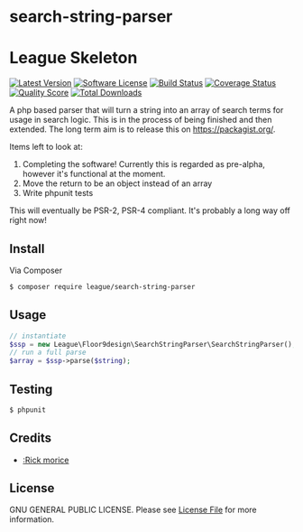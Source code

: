 search-string-parser
====================

# League Skeleton

[![Latest Version](https://img.shields.io/github/search-string-parser.svg?style=plastic)](https://github.com/elb98rm/search-string-parser)
[![Software License](https://img.shields.io/badge/license-MIT-brightgreen.svg?style=plastic)](LICENSE.md)
[![Build Status](https://img.shields.io/travis/search-string-parser/master.svg?style=plastic)](https://travis-ci.org/thephpleague/skeleton)
[![Coverage Status](https://img.shields.io/scrutinizer/coverage/g/search-string-parser/skeleton.svg?style=plastic)](https://scrutinizer-ci.com/g/thephpleague/skeleton/code-structure)
[![Quality Score](https://img.shields.io/scrutinizer/g/search-string-parser/skeleton.svg?style=plastic)](https://scrutinizer-ci.com/g/thephpleague/skeleton)
[![Total Downloads](https://img.shields.io/packagist/dt/league/search-string-parser.svg?style=plastic)](https://packagist.org/packages/league/skeleton)

A php based parser that will turn a string into an array of search terms for usage in search logic.
This is in the process of being finished and then extended.
The long term aim is to release this on https://packagist.org/.

Items left to look at:

1) Completing the software! Currently this is regarded as pre-alpha, however it's functional at the moment.
2) Move the return to be an object instead of an array
2) Write phpunit tests

This will eventually be PSR-2, PSR-4 compliant. It's probably a long way off right now!

## Install

Via Composer

``` bash
$ composer require league/search-string-parser
```

## Usage

``` php
// instantiate
$ssp = new League\Floor9design\SearchStringParser\SearchStringParser();
// run a full parse
$array = $ssp->parse($string);
```

## Testing

``` bash
$ phpunit
```

## Credits

- [:Rick morice](https://github.com/:elb98rm)

## License

GNU GENERAL PUBLIC LICENSE. Please see [License File](LICENSE.md) for more information.
